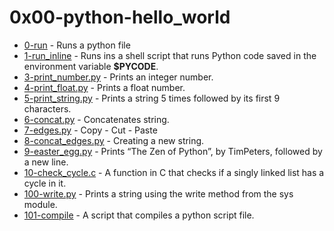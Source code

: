 # 0x00-python-hello_world

- [0-run](https://github.com/CharlesMariga/alx-higher_level_programming/blob/main/0x00-python-hello_world/0-run) - Runs a python file
- [1-run_inline](https://github.com/CharlesMariga/alx-higher_level_programming/blob/main/0x00-python-hello_world/1-run_inline) - Runs ins a shell script that runs Python code saved in the environment variable **$PYCODE**.
- [3-print_number.py](https://github.com/CharlesMariga/alx-higher_level_programming/blob/main/0x00-python-hello_world/3-print_number.py) - Prints an integer number.
- [4-print_float.py](https://github.com/CharlesMariga/alx-higher_level_programming/blob/main/0x00-python-hello_world/4-print_float.py) - Prints a float number.
- [5-print_string.py](https://github.com/CharlesMariga/alx-higher_level_programming/blob/main/0x00-python-hello_world/5-print_string.py) - Prints a string 5 times followed by its first 9 characters.
- [6-concat.py](https://github.com/CharlesMariga/alx-higher_level_programming/blob/main/0x00-python-hello_world/6-concat.py) - Concatenates string.
- [7-edges.py](https://github.com/CharlesMariga/alx-higher_level_programming/blob/main/0x00-python-hello_world/7-edges.py) - Copy - Cut - Paste
- [8-concat_edges.py](https://github.com/CharlesMariga/alx-higher_level_programming/blob/main/0x00-python-hello_world/8-concat_edges.py) - Creating a new string.
- [9-easter_egg.py](https://github.com/CharlesMariga/alx-higher_level_programming/blob/main/0x00-python-hello_world/9-easter_egg.py) - Prints “The Zen of Python”, by TimPeters, followed by a new line.
- [10-check_cycle.c](https://github.com/CharlesMariga/alx-higher_level_programming/blob/main/0x00-python-hello_world/10-check_cycle.c) - A function in C that checks if a singly linked list has a cycle in it.
- [100-write.py](https://github.com/CharlesMariga/alx-higher_level_programming/blob/main/0x00-python-hello_world/100-write.py) - Prints a string using the write method from the sys module.
- [101-compile]() - A script that compiles a python script file.
